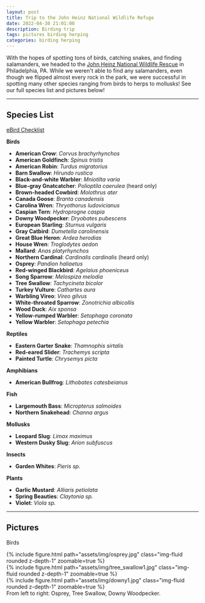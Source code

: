 ```yaml
---
layout: post
title: Trip to the John Heinz National Wildlife Refuge
date: 2022-04-30 21:01:00
description: Birding trip
tags: pictures birding herping
categories: birding herping
---
```


With the hopes of spotting tons of birds, catching snakes, and finding salamanders, we headed to the [John Heinz National Wildlife Rescue](https://www.fws.gov/refuge/john-heinz-tinicum) in 
Philadelphia, PA. While we weren't able to find any salamanders, even though we flipped almost every rock in the park, we were successful in spotting many other species ranging from birds to herps 
to mollusks! See our full species list and pictures below!

*** 

## Species List
[eBird Checklist](https://ebird.org/checklist/S108538770) 

**Birds**
- **American Crow**: _Corvus brachyrhynchos_
- **American Goldfinch**: _Spinus tristis_
- **American Robin**: _Turdus migratorius_
- **Barn Swallow**: _Hirundo rustica_
- **Black-and-white Warbler**: _Mniotilta varia_
- **Blue-gray Gnatcatcher**: _Polioptila caerulea_ (heard only)
- **Brown-headed Cowbird**: _Molothrus ater_
- **Canada Goose**: _Branta canadensis_
- **Carolina Wren**: _Thryothorus ludovicianus_
- **Caspian Tern**: _Hydroprogne caspia_
- **Downy Woodpecker**: _Dryobates pubescens_
- **European Starling**: _Sturnus vulgaris_
- **Gray Catbird**: _Dumetella carolinensis_
- **Great Blue Heron**: _Ardea herodias_
- **House Wren**: _Troglodytes aedon_
- **Mallard**: _Anas platyrhynchos_
- **Northern Cardinal**: _Cardinalis cardinalis_ (heard only)
- **Osprey**: _Pandion haliaetus_
- **Red-winged Blackbird**: _Agelaius phoeniceus_
- **Song Sparrow**: _Melospiza melodia_
- **Tree Swallow**: _Tachycineta bicolor_
- **Turkey Vulture**: _Cathartes aura_
- **Warbling Vireo**: _Vireo gilvus_
- **White-throated Sparrow**: _Zonotrichia albicollis_
- **Wood Duck**: _Aix sponsa_
- **Yellow-rumped Warbler**: _Setophaga coronata_
- **Yellow Warbler**: _Setophaga petechia_

**Reptiles**
- **Eastern Garter Snake**: _Thamnophis sirtalis_
- **Red-eared Slider**: _Trachemys scripta_
- **Painted Turtle**: _Chrysemys picta_

**Amphibians**
- **American Bullfrog**: _Lithobates catesbeianus_

**Fish**
- **Largemouth Bass**: _Micropterus salmoides_
- **Northern Snakehead**: _Channa argus_

**Mollusks**
- **Leopard Slug**: _Limax maximus_
- **Western Dusky Slug**: _Arion subfuscus_

**Insects**
- **Garden Whites**: _Pieris sp._

**Plants**
- **Garlic Mustard**: _Alliaris petiolata_
- **Spring Beauties**: _Claytonia sp._
- **Violet**: _Viola sp._

***

## Pictures

Birds

<div class="row mt-3">
    <div class="col-sm mt-3 mt-md-0">
        {% include figure.html path="assets/img/osprey.jpg" class="img-fluid rounded z-depth-1" zoomable=true %}
    </div>
    <div class="col-sm mt-3 mt-md-0">
        {% include figure.html path="assets/img/tree_swallow1.jpg" class="img-fluid rounded z-depth-1" zoomable=true %}
    </div>
    <div class="col-sm mt-3 mt-md-0">
        {% include figure.html path="assets/img/downy1.jpg" class="img-fluid rounded z-depth-1" zoomable=true %}
    </div>
</div>
<div class="caption">
    From left to right: Osprey, Tree Swallow, Downy Woodpecker.
</div>
